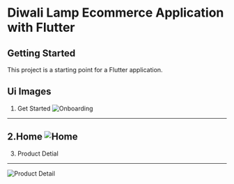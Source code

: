 # Diwali Lamp Ecommerce Application with Flutter

## Getting Started

This project is a starting point for a Flutter application.

Ui Images
---

1. Get Started
![Onboarding](https://user-images.githubusercontent.com/56981537/170539092-038bd27b-3387-40e5-819d-4b185e07c026.png)
---
2.Home
![Home](https://user-images.githubusercontent.com/56981537/170539196-adba016e-a381-481a-8c66-ec69bda31378.png)
---
3. Product Detial
---
![Product Detail](https://user-images.githubusercontent.com/56981537/170539218-2be195be-8f0c-4a8c-b13c-1bde45676037.png)

